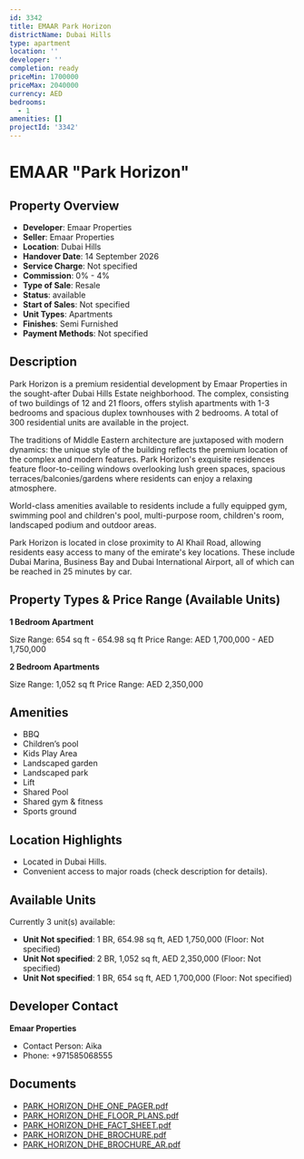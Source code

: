 ```yaml
---
id: 3342
title: EMAAR Park Horizon
districtName: Dubai Hills
type: apartment
location: ''
developer: ''
completion: ready
priceMin: 1700000
priceMax: 2040000
currency: AED
bedrooms:
  - 1
amenities: []
projectId: '3342'
---
```


# EMAAR "Park Horizon"

## Property Overview
- **Developer**: Emaar Properties
- **Seller**: Emaar Properties
- **Location**: Dubai Hills
- **Handover Date**: 14 September 2026
- **Service Charge**: Not specified
- **Commission**: 0% - 4%
- **Type of Sale**: Resale
- **Status**: available
- **Start of Sales**: Not specified
- **Unit Types**: Apartments
- **Finishes**: Semi Furnished
- **Payment Methods**: Not specified

## Description
Park Horizon is a premium residential development by Emaar Properties in the sought-after Dubai Hills Estate neighborhood. The complex, consisting of two buildings of 12 and 21 floors, offers stylish apartments with 1-3 bedrooms and spacious duplex townhouses with 2 bedrooms. A total of 300 residential units are available in the project. 

The traditions of Middle Eastern architecture are juxtaposed with modern dynamics: the unique style of the building reflects the premium location of the complex and modern features. Park Horizon's exquisite residences feature floor-to-ceiling windows overlooking lush green spaces, spacious terraces/balconies/gardens where residents can enjoy a relaxing atmosphere. 

World-class amenities available to residents include a fully equipped gym, swimming pool and children's pool, multi-purpose room, children's room, landscaped podium and outdoor areas. 

Park Horizon is located in close proximity to Al Khail Road, allowing residents easy access to many of the emirate's key locations. These include Dubai Marina, Business Bay and Dubai International Airport, all of which can be reached in 25 minutes by car.

## Property Types & Price Range (Available Units)
**1 Bedroom Apartment**

Size Range: 654 sq ft - 654.98 sq ft
Price Range: AED 1,700,000 - AED 1,750,000

**2 Bedroom Apartments**

Size Range: 1,052 sq ft
Price Range: AED 2,350,000

## Amenities
- BBQ
- Children’s pool
- Kids Play Area
- Landscaped garden
- Landscaped park
- Lift
- Shared Pool
- Shared gym & fitness
- Sports ground

## Location Highlights
- Located in Dubai Hills.
- Convenient access to major roads (check description for details).

## Available Units
Currently 3 unit(s) available:
- **Unit Not specified**: 1 BR, 654.98 sq ft, AED 1,750,000 (Floor: Not specified)
- **Unit Not specified**: 2 BR, 1,052 sq ft, AED 2,350,000 (Floor: Not specified)
- **Unit Not specified**: 1 BR, 654 sq ft, AED 1,700,000 (Floor: Not specified)

## Developer Contact
**Emaar Properties**
- Contact Person: Aika
- Phone: +971585068555

## Documents
- [PARK_HORIZON_DHE_ONE_PAGER.pdf](https://cdn.geniemap.net/2025/03/26/T8KzUNkXeMX05yPivtalRhhLNjZESZBEMZiq6H9l.pdf)
- [PARK_HORIZON_DHE_FLOOR_PLANS.pdf](https://cdn.geniemap.net/2025/03/26/dRovRO1wtGo2VY4tfEyopgPSg2636W1awxuYj10F.pdf)
- [PARK_HORIZON_DHE_FACT_SHEET.pdf](https://cdn.geniemap.net/2025/03/26/VRZdaGQE7OFQfeGR7oMQ8yYF2JtjwCegxdcBXSVP.pdf)
- [PARK_HORIZON_DHE_BROCHURE.pdf](https://cdn.geniemap.net/2025/03/26/sKIUtBLJw1sOnUwsk9HvMbuoVne50h0SAeCFYH3K.pdf)
- [PARK_HORIZON_DHE_BROCHURE_AR.pdf](https://cdn.geniemap.net/2025/03/26/Agpkg4M8f1MNFR7xt78wBGn4n3VQfcoAMdp40ten.pdf)
